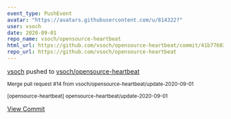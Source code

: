 ```yaml
---
event_type: PushEvent
avatar: "https://avatars.githubusercontent.com/u/814322?"
user: vsoch
date: 2020-09-01
repo_name: vsoch/opensource-heartbeat
html_url: https://github.com/vsoch/opensource-heartbeat/commit/41b776037a91335585fab3d54500f8bd15d7437a
repo_url: https://github.com/vsoch/opensource-heartbeat
---
```


<a href='https://github.com/vsoch' target='_blank'>vsoch</a> pushed to <a href='https://github.com/vsoch/opensource-heartbeat' target='_blank'>vsoch/opensource-heartbeat</a>

<small>Merge pull request #14 from vsoch/opensource-heartbeat/update-2020-09-01

[opensource-heartbeat] opensource-heartbeat/update-2020-09-01</small>

<a href='https://github.com/vsoch/opensource-heartbeat/commit/41b776037a91335585fab3d54500f8bd15d7437a' target='_blank'>View Commit</a>